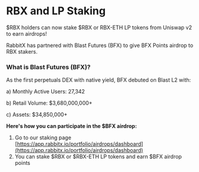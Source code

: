 # RBX and LP Staking

$RBX holders can now stake $RBX or RBX-ETH LP tokens from Uniswap v2 to earn airdrops!

RabbitX has partnered with Blast Futures (BFX) to give BFX Points airdrop to RBX stakers.&#x20;

### What is Blast Futures (BFX)?

As the first perpetuals DEX with native yield, BFX debuted on Blast L2 with:

a) Monthly Active Users: 27,342

b) Retail Volume: $3,680,000,000+

c) Assets: $34,850,000+

**Here's how you can participate in the $BFX airdrop:**

1. Go to our staking page [https://app.rabbitx.io/portfolio/airdrops/dashboard](https://app.rabbitx.io/portfolio/airdrops/dashboard)
2. You can stake $RBX or $RBX-ETH LP tokens and earn $BFX airdrop points

